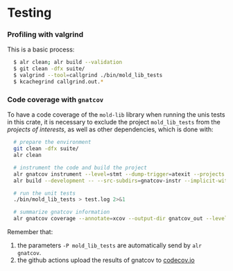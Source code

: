 # Testing

### Profiling with valgrind

This is a basic process:

```sh
  $ alr clean; alr build --validation
  $ git clean -dfx suite/
  $ valgrind --tool=callgrind ./bin/mold_lib_tests
  $ kcachegrind callgrind.out.*
```

### Code coverage with `gnatcov`

To have a code coverage of the `mold-lib` library when running the unis tests
in this crate, it is necessary to exclude the project `mold_lib_tests` from
the *projects of interests*, as well as other dependencies, which is done
with:

```sh
  # prepare the environment
  git clean -dfx suite/
  alr clean

  # instrument the code and build the project
  alr gnatcov instrument --level=stmt --dump-trigger=atexit --projects mold_lib --no-subprojects
  alr build --development -- --src-subdirs=gnatcov-instr --implicit-with=gnatcov_rts_full

  # run the unit tests
  ./bin/mold_lib_tests > test.log 2>&1

  # summarize gnatcov information
  alr gnatcov coverage --annotate=xcov --output-dir gnatcov_out --level=stmt --projects mold_lib --no-subprojects *srctrace
```

Remember that:

  1. the parameters `-P mold_lib_tests` are automatically send by `alr
     gnatcov`.
  2. the github actions upload the results of gnatcov to
     [codecov.io](https://codecov.io/rocher/mold_lib)
